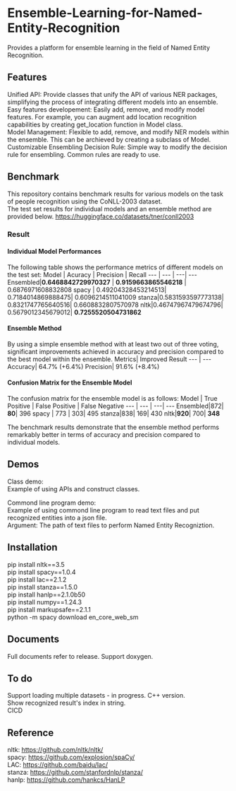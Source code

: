 # Ensemble-Learning-for-Named-Entity-Recognition
Provides a platform for ensemble learning in the field of Named Entity Recognition.

## Features
Unified API: Provide classes that unify the API of various NER packages, simplifying the process of integrating different models into an ensemble. \
Easy features developement: Easily add, remove, and modify model features. For example, you can augment add location recognition capabilities by creating get_location function in Model class. \
Model Management: Flexible to add, remove, and modify NER models within the ensemble. This can be archieved by creating a subclass of Model. \
Customizable Ensembling Decision Rule: Simple way to modify the decision rule for ensembling. Common rules are ready to use.

## Benchmark 
This repository contains benchmark results for various models on the task of people recognition using the CoNLL-2003 dataset. \
The test set results for individual models and an ensemble method are provided below.
https://huggingface.co/datasets/tner/conll2003

### Result
#### Individual Model Performances
The following table shows the performance metrics of different models on the test set:
 Model      | Acuracy | Precision  | Recall
 --- | --- | ---| ---
 Ensembled|**0.6468842729970327** | **0.9159663865546218** | 0.6876971608832808
 spacy      | 0.49204328453214513| 0.7184014869888475| 0.6096214511041009 
stanza|0.5831593597773138| 0.8321747765640516| 0.6608832807570978
nltk|0.46747967479674796| 0.5679012345679012| **0.7255520504731862**

#### Ensemble Method
By using a simple ensemble method with at least two out of three voting, significant improvements achieved in accuracy and precision compared to the best model within the ensemble.
Metrics|	Improved Result
 --- | --- 
Accuracy|	64.7% (+6.4%)
Precision|	91.6% (+8.4%)

#### Confusion Matrix for the Ensemble Model
The confusion matrix for the ensemble model is as follows:
 Model      | True Positive | False Positive  | False Negative
 --- | --- | ---| ---
 Ensembled|872| **80**| 396
 spacy      | 773 | 303| 495 
stanza|838| 169| 430
nltk|**920**| 700| **348**

The benchmark results demonstrate that the ensemble method performs remarkably better in terms of accuracy and precision compared to individual models. 

## Demos
Class demo: \
Example of using APIs and construct classes.

Commond line program demo: \
Example of using commond line program to read text files and put recognized entities into a json file. \
Argument: The path of text files to perform Named Entity Recogniztion.

## Installation
pip install nltk==3.5\
pip install spacy==1.0.4\
pip install lac==2.1.2\
pip install stanza==1.5.0\
pip install hanlp==2.1.0b50\
pip install numpy==1.24.3\
pip install markupsafe==2.1.1\
python -m spacy download en_core_web_sm

## Documents
Full documents refer to release. 
Support doxygen.

## To do
Support loading multiple datasets - in progress.
C++ version. \
Show recognized result's index in string. \
CICD

## Reference
nltk: https://github.com/nltk/nltk/ \
spacy: https://github.com/explosion/spaCy/ \
LAC: https://github.com/baidu/lac/ \
stanza: https://github.com/stanfordnlp/stanza/ \
hanlp: https://github.com/hankcs/HanLP
